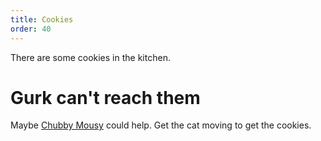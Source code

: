 ```yaml
---
title: Cookies
order: 40
---
```


There are some cookies in the kitchen.

# Gurk can't reach them
Maybe [Chubby Mousy](chubby-mousy) could help. Get the cat moving to get the cookies.
